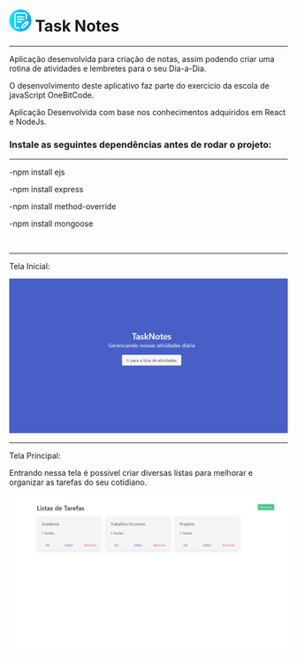 # <img src="./img/escrita.png"  width="40"> Task Notes

<hr/>

Aplicação desenvolvida para criação de notas, assim podendo criar uma rotina de atividades e lembretes para o seu Dia-a-Dia.

O desenvolvimento deste aplicativo faz parte do exercicio da escola de javaScript OneBitCode.

Aplicação Desenvolvida com base nos conhecimentos adquiridos em React e NodeJs.


<h3>Instale as seguintes dependências antes de rodar o projeto:</h3>
<hr/>
<p>-npm install ejs </p>
<p>-npm install express</p>
<p>-npm install method-override</p>
<p>-npm install mongoose</p>
<br/>
<hr/>
Tela Inicial:

![Imagem Inicial](./img/screenOne.png)
<br/>
<hr/>
Tela Principal:
<p>Entrando nessa tela é possivel criar diversas listas para melhorar e organizar as tarefas do seu cotidiano.</p>
<p></p>

![Imagem Secundaria](./img/screenTwo.png)



